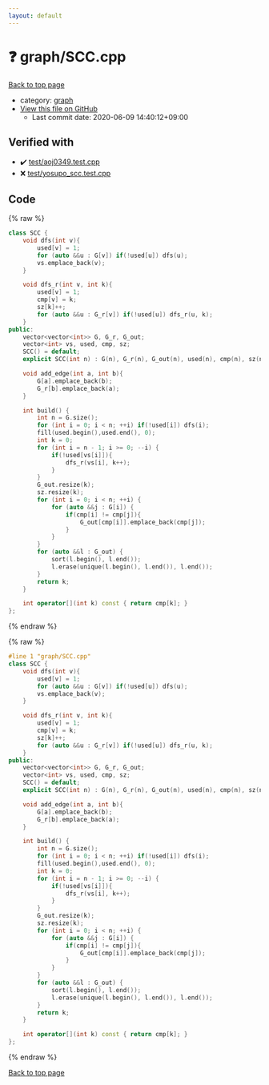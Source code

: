 ```yaml
---
layout: default
---
```


<!-- mathjax config similar to math.stackexchange -->
<script type="text/javascript" async
  src="https://cdnjs.cloudflare.com/ajax/libs/mathjax/2.7.5/MathJax.js?config=TeX-MML-AM_CHTML">
</script>
<script type="text/x-mathjax-config">
  MathJax.Hub.Config({
    TeX: { equationNumbers: { autoNumber: "AMS" }},
    tex2jax: {
      inlineMath: [ ['$','$'] ],
      processEscapes: true
    },
    "HTML-CSS": { matchFontHeight: false },
    displayAlign: "left",
    displayIndent: "2em"
  });
</script>

<script type="text/javascript" src="https://cdnjs.cloudflare.com/ajax/libs/jquery/3.4.1/jquery.min.js"></script>
<script src="https://cdn.jsdelivr.net/npm/jquery-balloon-js@1.1.2/jquery.balloon.min.js" integrity="sha256-ZEYs9VrgAeNuPvs15E39OsyOJaIkXEEt10fzxJ20+2I=" crossorigin="anonymous"></script>
<script type="text/javascript" src="../../assets/js/copy-button.js"></script>
<link rel="stylesheet" href="../../assets/css/copy-button.css" />


# :question: graph/SCC.cpp

<a href="../../index.html">Back to top page</a>

* category: <a href="../../index.html#f8b0b924ebd7046dbfa85a856e4682c8">graph</a>
* <a href="{{ site.github.repository_url }}/blob/master/graph/SCC.cpp">View this file on GitHub</a>
    - Last commit date: 2020-06-09 14:40:12+09:00




## Verified with

* :heavy_check_mark: <a href="../../verify/test/aoj0349.test.cpp.html">test/aoj0349.test.cpp</a>
* :x: <a href="../../verify/test/yosupo_scc.test.cpp.html">test/yosupo_scc.test.cpp</a>


## Code

<a id="unbundled"></a>
{% raw %}
```cpp
class SCC {
    void dfs(int v){
        used[v] = 1;
        for (auto &&u : G[v]) if(!used[u]) dfs(u);
        vs.emplace_back(v);
    }

    void dfs_r(int v, int k){
        used[v] = 1;
        cmp[v] = k;
        sz[k]++;
        for (auto &&u : G_r[v]) if(!used[u]) dfs_r(u, k);
    }
public:
    vector<vector<int>> G, G_r, G_out;
    vector<int> vs, used, cmp, sz;
    SCC() = default;
    explicit SCC(int n) : G(n), G_r(n), G_out(n), used(n), cmp(n), sz(n) {}

    void add_edge(int a, int b){
        G[a].emplace_back(b);
        G_r[b].emplace_back(a);
    }

    int build() {
        int n = G.size();
        for (int i = 0; i < n; ++i) if(!used[i]) dfs(i);
        fill(used.begin(),used.end(), 0);
        int k = 0;
        for (int i = n - 1; i >= 0; --i) {
            if(!used[vs[i]]){
                dfs_r(vs[i], k++);
            }
        }
        G_out.resize(k);
        sz.resize(k);
        for (int i = 0; i < n; ++i) {
            for (auto &&j : G[i]) {
                if(cmp[i] != cmp[j]){
                    G_out[cmp[i]].emplace_back(cmp[j]);
                }
            }
        }
        for (auto &&l : G_out) {
            sort(l.begin(), l.end());
            l.erase(unique(l.begin(), l.end()), l.end());
        }
        return k;
    }

    int operator[](int k) const { return cmp[k]; }
};

```
{% endraw %}

<a id="bundled"></a>
{% raw %}
```cpp
#line 1 "graph/SCC.cpp"
class SCC {
    void dfs(int v){
        used[v] = 1;
        for (auto &&u : G[v]) if(!used[u]) dfs(u);
        vs.emplace_back(v);
    }

    void dfs_r(int v, int k){
        used[v] = 1;
        cmp[v] = k;
        sz[k]++;
        for (auto &&u : G_r[v]) if(!used[u]) dfs_r(u, k);
    }
public:
    vector<vector<int>> G, G_r, G_out;
    vector<int> vs, used, cmp, sz;
    SCC() = default;
    explicit SCC(int n) : G(n), G_r(n), G_out(n), used(n), cmp(n), sz(n) {}

    void add_edge(int a, int b){
        G[a].emplace_back(b);
        G_r[b].emplace_back(a);
    }

    int build() {
        int n = G.size();
        for (int i = 0; i < n; ++i) if(!used[i]) dfs(i);
        fill(used.begin(),used.end(), 0);
        int k = 0;
        for (int i = n - 1; i >= 0; --i) {
            if(!used[vs[i]]){
                dfs_r(vs[i], k++);
            }
        }
        G_out.resize(k);
        sz.resize(k);
        for (int i = 0; i < n; ++i) {
            for (auto &&j : G[i]) {
                if(cmp[i] != cmp[j]){
                    G_out[cmp[i]].emplace_back(cmp[j]);
                }
            }
        }
        for (auto &&l : G_out) {
            sort(l.begin(), l.end());
            l.erase(unique(l.begin(), l.end()), l.end());
        }
        return k;
    }

    int operator[](int k) const { return cmp[k]; }
};

```
{% endraw %}

<a href="../../index.html">Back to top page</a>

